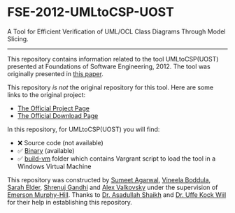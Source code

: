 # FSE-2012-UMLtoCSP-UOST
A Tool for Efficient Verification of UML/OCL Class Diagrams Through Model Slicing.

***

This repository contains information related to the tool UMLtoCSP(UOST) presented at Foundations of Software Engineering, 2012. The tool was originally presented in [this paper](http://dl.acm.org/citation.cfm?id=2393596.2393639&coll=DL&dl=GUIDE&CFID=544907474&CFTOKEN=96283854).

This repository _is not_ the original repository for this tool. Here are some links to the original project:
* [The Official Project Page](http://asadshaikh.com/UMLtoCSP_UOST/)
* [The Official Download Page](http://asadshaikh.com/UMLtoCSP_UOST/download.html)

In this repository, for UMLtoCSP(UOST) you will find:
* :x: Source code (not available)
* :white_check_mark: [Binary](https://github.com/SoftwareEngineeringToolDemos/FSE-2012-UMLtoCSP-UOST/tree/master/Binary) (available)
* :white_check_mark: [build-vm](https://github.com/SoftwareEngineeringToolDemos/FSE-2012-UMLtoCSP-UOST/tree/master/build-vm) folder which contains Vargrant script to load the tool in a Windows Virtual Machine  

This repository was constructed by [Sumeet Agarwal](https://github.com/sumeet29),  [Vineela Boddula](https://github.com/boddulavineela), [Sarah Elder](https://github.com/seelder), [Shrenuj Gandhi](https://github.com/shrenujgandhi) and [Alex Valkovsky](https://github.com/avalkovsky) under the supervision of [Emerson Murphy-Hill](https://github.com/CaptainEmerson). Thanks to [Dr. Asadullah Shaikh](http://www.asadshaikh.com/) and [Dr. Uffe Kock Wiil](http://websrv0a.sdu.dk/ukwiil/) for their help in establishing this repository.
